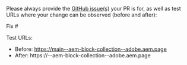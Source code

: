 Please always provide the [GitHub issue(s)](../issues) your PR is for, as well as test URLs where your change can be observed (before and after):

Fix #<gh-issue-id>

Test URLs:
- Before: https://main--aem-block-collection--adobe.aem.page
- After: https://<branch>--aem-block-collection--adobe.aem.page
